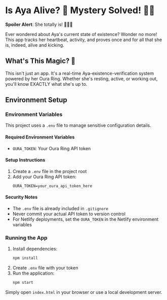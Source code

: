 # Is Aya Alive? 🚨 Mystery Solved! 🕵️‍♀️

**Spoiler Alert**: She totally is! 💁‍♀️✨

Ever wondered about Aya's current state of existence? Wonder no more! This app tracks her heartbeat, activity, and proves once and for all that she is, indeed, alive and kicking. 

## What's This Magic? 🔮

This isn't just an app. It's a real-time Aya-existence-verification system powered by her Oura Ring. Whether she's resting, active, or working out, you'll know EXACTLY what she's up to.

## Environment Setup

### Environment Variables

This project uses a `.env` file to manage sensitive configuration details. 

#### Required Environment Variables
- `OURA_TOKEN`: Your Oura Ring API token

#### Setup Instructions
1. Create a `.env` file in the project root
2. Add your Oura Ring API token:
   ```
   OURA_TOKEN=your_oura_api_token_here
   ```

#### Security Notes
- The `.env` file is already included in `.gitignore`
- Never commit your actual API token to version control
- For Netlify deployments, set the `OURA_TOKEN` in the Netlify environment variables

### Running the App
1. Install dependencies:
   ```bash
   npm install
   ```
2. Create `.env` file with your token
3. Run the application:
   ```bash
   npm start
   ```
Simply open `index.html` in your browser or use a local development server.
